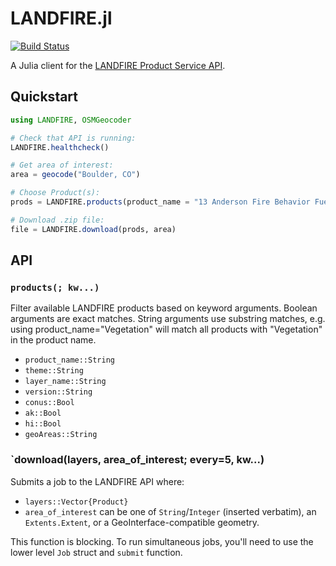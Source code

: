 # LANDFIRE.jl

[![Build Status](https://github.com/joshday/LANDFIRE.jl/actions/workflows/CI.yml/badge.svg?branch=main)](https://github.com/joshday/LANDFIRE.jl/actions/workflows/CI.yml?query=branch%3Amain)

A Julia client for the [LANDFIRE Product Service API](https://lfps.usgs.gov/docs/api).

## Quickstart

```julia
using LANDFIRE, OSMGeocoder

# Check that API is running:
LANDFIRE.healthcheck()

# Get area of interest:
area = geocode("Boulder, CO")

# Choose Product(s):
prods = LANDFIRE.products(product_name = "13 Anderson Fire Behavior Fuel Models 2022")

# Download .zip file:
file = LANDFIRE.download(prods, area)
```

## API

### `products(; kw...)`

Filter available LANDFIRE products based on keyword arguments. Boolean arguments are exact matches. String arguments use substring matches, e.g. using product_name="Vegetation" will match all products with "Vegetation" in the product name.

-  `product_name::String`
-  `theme::String`
-  `layer_name::String`
-  `version::String`
-  `conus::Bool`
-  `ak::Bool`
-  `hi::Bool`
-  `geoAreas::String`

### `download(layers, area_of_interest; every=5, kw...)

Submits a job to the LANDFIRE API where:

- `layers::Vector{Product}`
- `area_of_interest` can be one of `String`/`Integer` (inserted verbatim), an `Extents.Extent`, or a GeoInterface-compatible geometry.

This function is blocking.  To run simultaneous jobs, you'll need to use the lower level `Job` struct and `submit` function.
